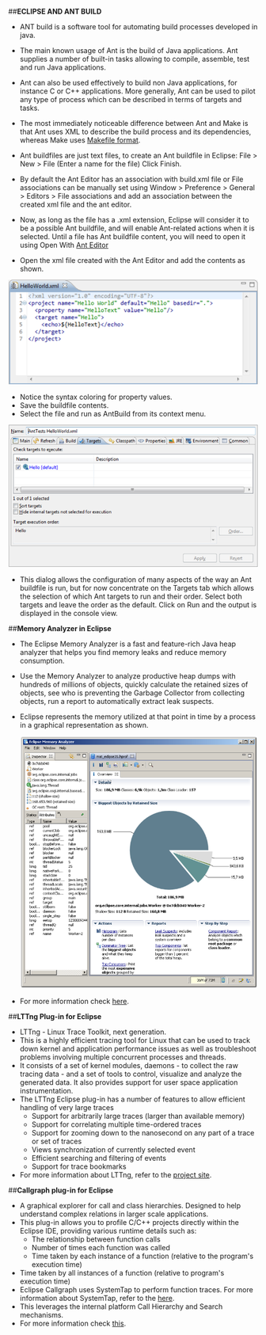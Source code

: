 ##**ECLIPSE AND ANT BUILD**

 - ANT build is a software tool for automating build processes developed in java.
 - The main known usage of Ant is the build of Java applications. Ant supplies a number of built-in tasks allowing to compile, assemble, test and run Java applications.
 - Ant can also be used effectively to build non Java applications, for instance C or C++ applications. More generally, Ant can be used to pilot any type of process which can be described in terms of targets and tasks.
 - The most immediately noticeable difference between Ant and Make is that Ant uses XML to describe the build process and its dependencies, whereas Make uses [Makefile format](https://en.wikipedia.org/wiki/Makefile#Makefiles).
 - Ant buildfiles are just text files, to create an Ant buildfile in Eclipse: File > New > File (Enter a name for the file) Click Finish.
 - By default the Ant Editor has an association with build.xml file or File associations can be manually set using Window > Preference > General > Editors > File associations and add an association between the created xml file and the ant editor. 
 - Now, as long as the file has a .xml extension, Eclipse will consider it to be a possible Ant buildfile, and will enable Ant-related actions when it is selected. Until a file has Ant buildfile content, you will need to open it using Open With [Ant Editor](http://help.eclipse.org/juno/topic/org.eclipse.platform.doc.user/reference/ref-anteditor.htm)
 
 - Open the xml file created with the Ant Editor and add the contents as shown.
 
 ![alt text](https://github.com/pkdevaraj/Software-Engineering-Presentations/blob/master/images/img51.png "Features1")
 
 - Notice the syntax coloring for property values.
 - Save the buildfile contents.
 - Select the file and run as AntBuild from its context menu.
 
  ![alt text](https://github.com/pkdevaraj/Software-Engineering-Presentations/blob/master/images/img52.png "Features1")
 
 - This dialog allows the configuration of many aspects of the way an Ant buildfile is run, but for now concentrate on the Targets tab which allows the selection of which Ant targets to run and their order. Select both targets and leave the order as the default. Click on Run and the output is displayed in the console view.
 
 ##**Memory Analyzer in Eclipse**
 
 - The Eclipse Memory Analyzer is a fast and feature-rich Java heap analyzer that helps you find memory leaks and reduce memory consumption.
 - Use the Memory Analyzer to analyze productive heap dumps with hundreds of millions of objects, quickly calculate the retained sizes of objects, see who is preventing the Garbage Collector from collecting objects, run a report to automatically extract leak suspects.
 - Eclipse represents the memory utilized at that point in time by a process in a graphical representation as shown.
 
   ![alt text](https://github.com/pkdevaraj/Software-Engineering-Presentations/blob/master/images/img53.png "Features2")
 
 - For more information check [here](http://help.eclipse.org/juno/index.jsp?topic=/org.eclipse.platform.doc.user/gettingStarted/qs-81_basics.htm).

##**LTTng Plug-in for Eclipse**

 - LTTng  - Linux Trace Toolkit, next generation.
 - This is a highly efficient tracing tool for Linux that can be used to track down kernel and application performance issues as well as troubleshoot problems involving multiple concurrent processes and threads.
 - It consists of a set of kernel modules, daemons - to collect the raw tracing data - and a set of tools to control, visualize and analyze the generated data. It also provides support for user space application instrumentation.
 - The LTTng Eclipse plug-in has a number of features to allow efficient handling of very large traces 
   - Support for arbitrarily large traces (larger than available memory)
   - Support for correlating multiple time-ordered traces
   - Support for zooming down to the nanosecond on any part of a trace or set of traces
   - Views synchronization of currently selected event
   - Efficient searching and filtering of events
   - Support for trace bookmarks
 - For more information about LTTng, refer to the [project site](http://lttng.org/).
 
 ##**Callgraph plug-in for Eclipse**
 - A graphical explorer for call and class hierarchies. Designed to help understand complex relations in larger scale applications.
 - This plug-in allows you to profile C/C++ projects directly within the Eclipse IDE, providing various runtime details such as:
     - The relationship between function calls
     - Number of times each function was called
     - Time taken by each instance of a function (relative to the program's execution time)
 - Time taken by all instances of a function (relative to program's execution time)
 - Eclipse Callgraph uses SystemTap to perform function traces. For more information about SystemTap, refer to the [here](http://sources.redhat.com/systemtap/SystemTap_Beginners_Guide).
 - This leverages the internal platform Call Hierarchy and Search mechanisms.
 - For more information check [this](https://marketplace.eclipse.org/content/callgraph-viewer#sthash.CVhMjnkx.dpuf).
 

